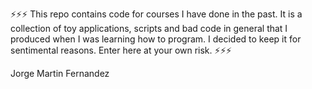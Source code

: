 ⚡⚡⚡ This repo contains code for courses I have done in the past. It is a collection of toy applications, scripts and bad code in general that I produced when I was learning how to program. I decided to keep it for sentimental reasons. Enter here at your own risk. ⚡⚡⚡

Jorge Martin Fernandez

